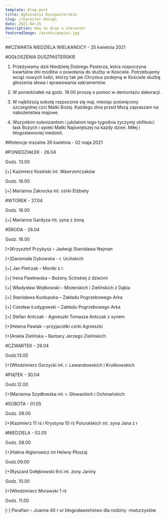 ```yaml
---
template: blog-post
title: Ogłoszenia Duszpasterskie
slug: /character-design
date: 2021-04-25
description: How to draw a character
featuredImage: /assets/papiez.jpg
---
```




##CZWARTA NIEDZIELA WIELKANOCY  - 25 kwietnia 2021 

#OGŁOSZENIA DUSZPASTERSKIE

1. Przeżywamy dziś Niedzielę Dobrego Pasterza, która rozpoczyna kwartalne dni modlitw o powołania do służby w Kościele. Potrzebujemy wciąż nowych ludzi, którzy tak jak Chrystus podejmą w Kościele służbę głoszenia słowa i sprawowania sakramentów. 

2. W poniedziałek na godz. 19.00 proszę o pomoc w demontażu dekoracji.

3. W najbliższą sobotę rozpocznie się maj, miesiąc poświęcony szczególnej czci Matki Bożej. Każdego dnia przed Mszą zapraszam na nabożeństwa majowe. 

4. Wszystkim solenizantom i jubilatom tego tygodnia życzymy obfitości łask Bożych i opieki Matki Najświętszej na każdy dzień. Miłej i błogosławionej niedzieli.

##Intencje mszalne  26 kwietnia  - 02 maja 2021

#PONIEDZIAŁEK - 26.04

Godz. 13.00 

[+] Kazimierz Kosiński int. Wawrzeńczaków

Godz. 16.00

[+] Marianna Zakrocka int. córki Elżbiety

#WTOREK - 27.04

Godz. 16.00

[+] Marianna Gardyza int. syna z żoną

#ŚRODA - 28.04

Godz. 16.00

[+]Krzysztof Przybysz – Jadwigi Stanisława Nejman

[+]Daromiała Dybowska -  r. Ucińskich

[+] Jan Pietrzak – Moniki z r. 

[+] Irena Pawłowska – Bożeny Ścińskiej z dziećmi

[+] Władysław Wojtkowski – Misterskich i Zielińskich z Dąbia

[+] Stanisława Kurdupska – Zakładu Pogrzebowego Arka

[+] Czesław Łodygowski – Zakładu Pogrzebowego Arka

[+] Stefan Antczak -  Agnieszki Tomasza Antczak z synem

[+]Helena Pawlak – przyjaciółki córki Agnieszki

[+]Aniela Zielińska – Barbary Jerzego Zielińskich

#CZWARTEK - 29.04

Godz.13.00

[+]Włodzimierz Gorzycki int. r. Lewandowskich i Krulikowskich  

#PIĄTEK - 30.04

Godz.12.00

[+]Marianna Szydłowska int. r. Głowackich i Ochmańskich

#SOBOTA - 01.05

Godz. 09.00

[+]Kazimierz 11 rś i Krystyna 10 rś Poturalskich int. syna Jana z r

#NIEDZIELA - 02.05

Godz. 08.00

[+]Halina Algierowicz int Heleny Płoszaj 

Godz.09.00

[+]Ryszard Gołębiowski 6rś int. żony Janiny

Godz. 10.00

[+]Włodzimierz Morawski 1 rś

Godz. 11.00

[-]  Parafian – Joanna 40 r ur błogosławieństwo dla rodziny -maturzystów 
